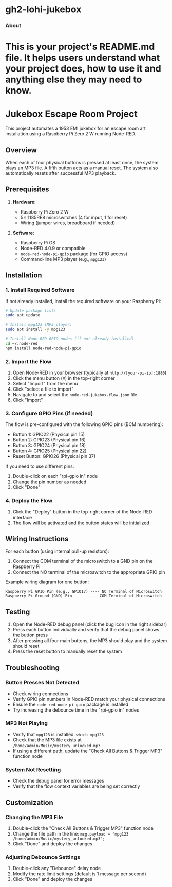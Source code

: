 gh2-lohi-jukebox
================

### About

This is your project's README.md file. It helps users understand what your
project does, how to use it and anything else they may need to know.
=======
# Jukebox Escape Room Project

This project automates a 1953 EMI jukebox for an escape room art installation using a Raspberry Pi Zero 2 W running Node-RED.

## Overview

When each of four physical buttons is pressed at least once, the system plays an MP3 file. A fifth button acts as a manual reset. The system also automatically resets after successful MP3 playback.

## Prerequisites

1. **Hardware**:
   - Raspberry Pi Zero 2 W
   - 5× 1185RE8 microswitches (4 for input, 1 for reset)
   - Wiring (jumper wires, breadboard if needed)

2. **Software**:
   - Raspberry Pi OS
   - Node-RED 4.0.9 or compatible
   - `node-red-node-pi-gpio` package (for GPIO access)
   - Command-line MP3 player (e.g., `mpg123`)

## Installation

### 1. Install Required Software

If not already installed, install the required software on your Raspberry Pi:

```bash
# Update package lists
sudo apt update

# Install mpg123 (MP3 player)
sudo apt install -y mpg123

# Install Node-RED GPIO nodes (if not already installed)
cd ~/.node-red
npm install node-red-node-pi-gpio
```

### 2. Import the Flow

1. Open Node-RED in your browser (typically at `http://[your-pi-ip]:1880`)
2. Click the menu button (≡) in the top-right corner
3. Select "Import" from the menu
4. Click "select a file to import"
5. Navigate to and select the `node-red-jukebox-flow.json` file
6. Click "Import"

### 3. Configure GPIO Pins (if needed)

The flow is pre-configured with the following GPIO pins (BCM numbering):
- Button 1: GPIO22 (Physical pin 15)
- Button 2: GPIO23 (Physical pin 16)
- Button 3: GPIO24 (Physical pin 18)
- Button 4: GPIO25 (Physical pin 22)
- Reset Button: GPIO26 (Physical pin 37)

If you need to use different pins:
1. Double-click on each "rpi-gpio in" node
2. Change the pin number as needed
3. Click "Done"

### 4. Deploy the Flow

1. Click the "Deploy" button in the top-right corner of the Node-RED interface
2. The flow will be activated and the button states will be initialized

## Wiring Instructions

For each button (using internal pull-up resistors):
1. Connect the COM terminal of the microswitch to a GND pin on the Raspberry Pi
2. Connect the NO terminal of the microswitch to the appropriate GPIO pin

Example wiring diagram for one button:
```
Raspberry Pi GPIO Pin (e.g., GPIO17) ---- NO Terminal of Microswitch
Raspberry Pi Ground (GND) Pin       ---- COM Terminal of Microswitch
```

## Testing

1. Open the Node-RED debug panel (click the bug icon in the right sidebar)
2. Press each button individually and verify that the debug panel shows the button press
3. After pressing all four main buttons, the MP3 should play and the system should reset
4. Press the reset button to manually reset the system

## Troubleshooting

### Button Presses Not Detected
- Check wiring connections
- Verify GPIO pin numbers in Node-RED match your physical connections
- Ensure the `node-red-node-pi-gpio` package is installed
- Try increasing the debounce time in the "rpi-gpio in" nodes

### MP3 Not Playing
- Verify that `mpg123` is installed: `which mpg123`
- Check that the MP3 file exists at `/home/admin/Music/mystery_unlocked.mp3`
- If using a different path, update the "Check All Buttons & Trigger MP3" function node

### System Not Resetting
- Check the debug panel for error messages
- Verify that the flow context variables are being set correctly

## Customization

### Changing the MP3 File
1. Double-click the "Check All Buttons & Trigger MP3" function node
2. Change the file path in the line: `msg.payload = "mpg123 /home/admin/Music/mystery_unlocked.mp3";`
3. Click "Done" and deploy the changes

### Adjusting Debounce Settings
1. Double-click any "Debounce" delay node
2. Modify the rate limit settings (default is 1 message per second)
3. Click "Done" and deploy the changes
